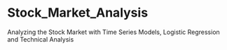 # Stock_Market_Analysis
Analyzing the Stock Market with Time Series Models, Logistic Regression and Technical Analysis
